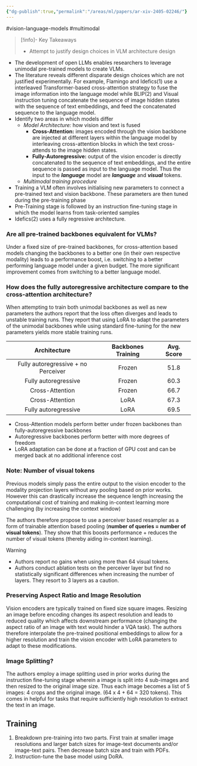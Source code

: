```yaml
---
{"dg-publish":true,"permalink":"/areas/ml/papers/ar-xiv-2405-02246/"}
---
```


#vision-language-models #multimodal

> [!info]- Key Takeaways
> * Attempt to justify design choices in VLM architecture design

* The development of open LLMs enables researchers to leverage unimodal pre-trained models to create VLMs.
* The literature reveals different disparate design choices which are not justified experimentally. For example, Flamingo and Idefics(1) use a interleaved Transformer-based cross-attention strategy to fuse the image information into the language model while BLIP(2) and Visual instruction tuning concatenate the sequence of image hidden states with the sequence of text embeddings, and feed the concatenated sequence to the language model.
* Identify two areas in which models differ
	* *Model Architecture:* how vision and text is fused 
		* **Cross-Attention:** images encoded through the vision backbone are injected at different layers within the language model by interleaving cross-attention blocks in which the text cross-attends to the image hidden states.
		* **Fully-Autoregressive:** output of the vision encoder is directly concatenated to the sequence of text embeddings, and the entire sequence is passed as input to the language model. Thus the input to the ***language*** model are ***language*** and ***visual*** tokens.
	* *Multimodal training procedure*
* Training a VLM often involves initialising new parameters to connect a pre-trained text and vision backbone. These parameters are then tuned during the pre-training phase
* Pre-Training stage is followed by an instruction fine-tuning stage in which the model learns from task-oriented samples
* Idefics(2) uses a fully regressive architecture.
### Are all pre-trained backbones equivalent for VLMs?
Under a fixed size of pre-trained backbones, for cross-attention based models changing the backbones to a better one (in their own respective modality) leads to a performance boost, i.e. switching to a better performing language model under a given budget. The more significant improvement comes from switching to a better language model.
### How does the fully autoregressive architecture compare to the cross-attention architecture?
When attempting to train both unimodal backbones as well as new parameters the authors report that the loss often diverges and leads to unstable training runs. They report that using LoRA to adapt the parameters of the unimodal backbones while using standard fine-tuning for the new parameters yields more stable training runs.

|          **Architecture**           | **Backbones Training** | **Avg. Score** |
| :---------------------------------: | :--------------------: | :------------: |
| Fully autoregressive + no Perceiver |         Frozen         |      51.8      |
|        Fully autoregressive         |         Frozen         |      60.3      |
|           Cross-Attention           |         Frozen         |      66.7      |
|           Cross-Attention           |          LoRA          |      67.3      |
|        Fully autoregressive         |          LoRA          |      69.5      |

* Cross-Attention models perform better under frozen backbones than fully-autoregressive backbones
* Autoregressive backbones perform better with more degrees of freedom
* LoRA adaptation can be done at a fraction of GPU cost and can be merged back at no additional inference cost
### Note: Number of visual tokens
Previous models simply pass the entire output to the vision encoder to the modality projection layers without any pooling based on prior works. However this can drastically increase the sequence length increasing the computational cost of training and making in-context learning more challenging (by increasing the context window)

The authors therefore propose to use a perceiver based resampler as a form of trainable attention based pooling (**number of queries = number of visual tokens**). They show that this boosts performance + reduces the number of visual tokens (thereby aiding in-context learning).

> [!warning] 
> * Authors report no gains when using more than 64 visual tokens.
> * Authors conduct ablation tests on the perceiver layer but find no statistically significant differences when increasing the number of layers. They resort to 3 layers as a caution.

### Preserving Aspect Ratio and Image Resolution
Vision encoders are typically trained on fixed size square images. Resizing an image before encoding changes its aspect resolution and leads to reduced quality which affects downstream performance (changing the aspect ratio of an image with text would hinder a VQA task).
The authors therefore interpolate the pre-trained positional embeddings to allow for a higher resolution and train the vision encoder with LoRA parameters to adapt to these modifications.
### Image Splitting?
The authors employ a image splitting used in prior works during the instruction fine-tuning stage wherein a image is split into 4 sub-images and then resized to the original image size. Thus each image becomes a list of 5 images: 4 crops and the original image. (64 x 4 + 64 = 320 tokens). This comes in helpful for tasks that require sufficiently high resolution to extract the text in an image.

## Training
 1. Breakdown pre-training into two parts. First train at smaller image resolutions and larger batch sizes for image-text documents and/or image-text pairs. Then decrease batch size and train with PDFs.
 2. Instruction-tune the base model using DoRA.